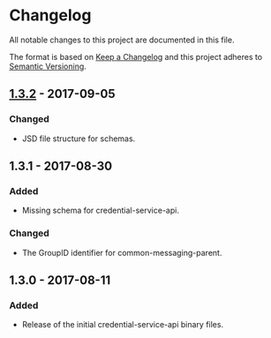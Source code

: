 # Changelog
All notable changes to this project are documented in this file.
 
The format is based on [Keep a Changelog](http://keepachangelog.com/)
and this project adheres to [Semantic Versioning](http://semver.org/).

## [1.3.2] - 2017-09-05

### Changed
 - JSD file structure for schemas.

## 1.3.1 - 2017-08-30

### Added
 - Missing schema for credential-service-api.

### Changed
 - The GroupID identifier for common-messaging-parent.

## 1.3.0 - 2017-08-11

### Added
 - Release of the initial credential-service-api binary files.

[1.3.2]: https://github.com/dellemc-symphony/credential-service-api/compare/1.3.1...1.3.2
